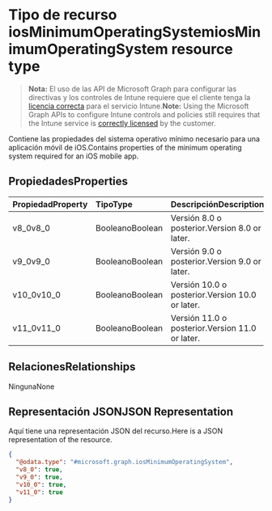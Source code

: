 # <a name="iosminimumoperatingsystem-resource-type"></a><span data-ttu-id="e9671-101">Tipo de recurso iosMinimumOperatingSystem</span><span class="sxs-lookup"><span data-stu-id="e9671-101">iosMinimumOperatingSystem resource type</span></span>

> <span data-ttu-id="e9671-102">**Nota:** El uso de las API de Microsoft Graph para configurar las directivas y los controles de Intune requiere que el cliente tenga la [licencia correcta](https://go.microsoft.com/fwlink/?linkid=839381) para el servicio Intune.</span><span class="sxs-lookup"><span data-stu-id="e9671-102">**Note:** Using the Microsoft Graph APIs to configure Intune controls and policies still requires that the Intune service is [correctly licensed](https://go.microsoft.com/fwlink/?linkid=839381) by the customer.</span></span>

<span data-ttu-id="e9671-103">Contiene las propiedades del sistema operativo mínimo necesario para una aplicación móvil de iOS.</span><span class="sxs-lookup"><span data-stu-id="e9671-103">Contains properties of the minimum operating system required for an iOS mobile app.</span></span>
## <a name="properties"></a><span data-ttu-id="e9671-104">Propiedades</span><span class="sxs-lookup"><span data-stu-id="e9671-104">Properties</span></span>
|<span data-ttu-id="e9671-105">Propiedad</span><span class="sxs-lookup"><span data-stu-id="e9671-105">Property</span></span>|<span data-ttu-id="e9671-106">Tipo</span><span class="sxs-lookup"><span data-stu-id="e9671-106">Type</span></span>|<span data-ttu-id="e9671-107">Descripción</span><span class="sxs-lookup"><span data-stu-id="e9671-107">Description</span></span>|
|:---|:---|:---|
|<span data-ttu-id="e9671-108">v8_0</span><span class="sxs-lookup"><span data-stu-id="e9671-108">v8_0</span></span>|<span data-ttu-id="e9671-109">Booleano</span><span class="sxs-lookup"><span data-stu-id="e9671-109">Boolean</span></span>|<span data-ttu-id="e9671-110">Versión 8.0 o posterior.</span><span class="sxs-lookup"><span data-stu-id="e9671-110">Version 8.0 or later.</span></span>|
|<span data-ttu-id="e9671-111">v9_0</span><span class="sxs-lookup"><span data-stu-id="e9671-111">v9_0</span></span>|<span data-ttu-id="e9671-112">Booleano</span><span class="sxs-lookup"><span data-stu-id="e9671-112">Boolean</span></span>|<span data-ttu-id="e9671-113">Versión 9.0 o posterior.</span><span class="sxs-lookup"><span data-stu-id="e9671-113">Version 9.0 or later.</span></span>|
|<span data-ttu-id="e9671-114">v10_0</span><span class="sxs-lookup"><span data-stu-id="e9671-114">v10_0</span></span>|<span data-ttu-id="e9671-115">Booleano</span><span class="sxs-lookup"><span data-stu-id="e9671-115">Boolean</span></span>|<span data-ttu-id="e9671-116">Versión 10.0 o posterior.</span><span class="sxs-lookup"><span data-stu-id="e9671-116">Version 10.0 or later.</span></span>|
|<span data-ttu-id="e9671-117">v11_0</span><span class="sxs-lookup"><span data-stu-id="e9671-117">v11_0</span></span>|<span data-ttu-id="e9671-118">Booleano</span><span class="sxs-lookup"><span data-stu-id="e9671-118">Boolean</span></span>|<span data-ttu-id="e9671-119">Versión 11.0 o posterior.</span><span class="sxs-lookup"><span data-stu-id="e9671-119">Version 11.0 or later.</span></span>|

## <a name="relationships"></a><span data-ttu-id="e9671-120">Relaciones</span><span class="sxs-lookup"><span data-stu-id="e9671-120">Relationships</span></span>
<span data-ttu-id="e9671-121">Ninguna</span><span class="sxs-lookup"><span data-stu-id="e9671-121">None</span></span>
## <a name="json-representation"></a><span data-ttu-id="e9671-122">Representación JSON</span><span class="sxs-lookup"><span data-stu-id="e9671-122">JSON Representation</span></span>
<span data-ttu-id="e9671-123">Aquí tiene una representación JSON del recurso.</span><span class="sxs-lookup"><span data-stu-id="e9671-123">Here is a JSON representation of the resource.</span></span>
<!--{
  "blockType": "resource",
  "@odata.type": "microsoft.graph.iosMinimumOperatingSystem"
}-->
``` json
{
  "@odata.type": "#microsoft.graph.iosMinimumOperatingSystem",
  "v8_0": true,
  "v9_0": true,
  "v10_0": true,
  "v11_0": true
}
```








